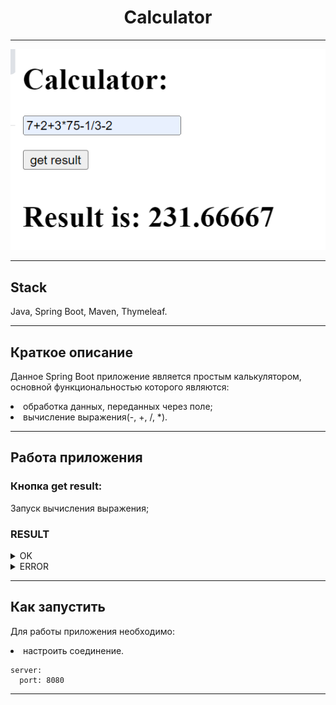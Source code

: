 <h1 align="center">Calculator</h1>

----
<p align="center">
<img src="imagesForReadme/1.png"></p>

----
## Stack
Java, Spring Boot, Maven, Thymeleaf.
____
## Краткое описание
Данное Spring Boot приложение является простым калькулятором,
основной функциональностью которого являются:
<li>обработка данных, переданных через поле;</li>
<li>вычисление выражения(-, +, /, *).</li>

___
## Работа приложения
### Кнопка get result:
Запуск вычисления выражения;
### RESULT
<details>
<summary>OK</summary> 
Result is: 231.66667
</details>
<details>
<summary>ERROR</summary> 
Result is: Check your input

Result is: Can't divide by zero
</details>

___
## Как запустить
Для работы приложения необходимо:
<li>настроить соединение.</li>

```
server:
  port: 8080
```
____
